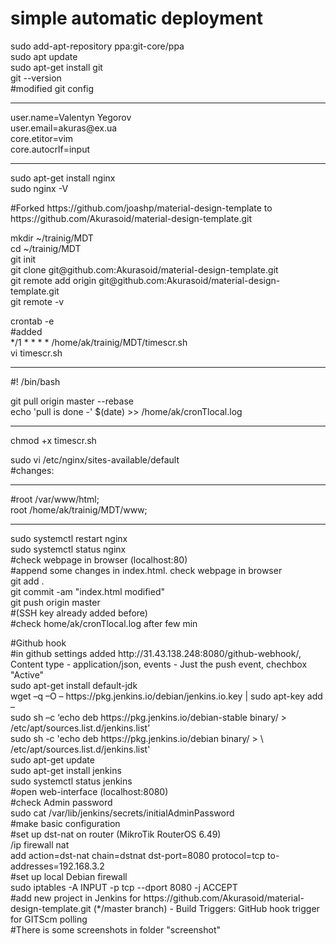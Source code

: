 <h1>simple automatic deployment</h1>
<p>sudo add-apt-repository ppa:git-core/ppa<br>
sudo apt update<br>
sudo apt-get install git<br>
git --version <br>
#modified git config<hr>
user.name=Valentyn Yegorov<br>
user.email=akuras@ex.ua<br>
core.etitor=vim<br>
core.autocrlf=input<hr>
sudo apt-get install nginx<br>
sudo nginx -V</p>
<p>#Forked https://github.com/joashp/material-design-template to https://github.com/Akurasoid/material-design-template.git</p>
<p>mkdir ~/trainig/MDT<br>
cd ~/trainig/MDT<br>
git init<br>
git clone git@github.com:Akurasoid/material-design-template.git<br>
git remote add origin git@github.com:Akurasoid/material-design-template.git<br>
git remote -v</p>
<p>crontab -e<br>
#added <br>
*/1 * * * * /home/ak/trainig/MDT/timescr.sh<br>
vi timescr.sh<br>
<hr>
#! /bin/bash<br>

git pull origin master --rebase<br>
echo 'pull is done -' $(date) >> /home/ak/cronTlocal.log<br>
<hr>
chmod +x timescr.sh<br>

sudo vi /etc/nginx/sites-available/default<br>
#changes:<br>
<hr>
#root /var/www/html;<br>
  root /home/ak/trainig/MDT/www;<br>
<hr>
sudo systemctl restart nginx<br>
sudo systemctl status nginx<br>
#check webpage in browser (localhost:80)<br>
#append some changes in index.html. check webpage in browser<br>
git add .<br>
git commit -am "index.html modified"<br>
git push origin master<br>
#(SSH key already added before)<br>
#check home/ak/cronTlocal.log after few min<br>
</p>
<p>#Github hook<br>
#in github settings added http://31.43.138.248:8080/github-webhook/, Content type - application/json, events - Just the push event, chechbox "Active"<br>
sudo apt-get install default-jdk<br>
wget –q –O – https://pkg.jenkins.io/debian/jenkins.io.key | sudo apt-key add –<br>
sudo sh –c ‘echo deb https://pkg.jenkins.io/debian-stable binary/ > /etc/apt/sources.list.d/jenkins.list’<br>
sudo sh -c 'echo deb https://pkg.jenkins.io/debian binary/ > \<br>
     /etc/apt/sources.list.d/jenkins.list'<br>
sudo apt-get update <br>
sudo apt-get install jenkins<br>
sudo systemctl status jenkins<br>
#open web-interface (localhost:8080)<br>
#check Admin password<br>
sudo cat /var/lib/jenkins/secrets/initialAdminPassword<br>
#make basic configuration<br>
#set up dst-nat on router (MikroTik RouterOS 6.49)<br>
/ip firewall nat<br>
add action=dst-nat chain=dstnat dst-port=8080 protocol=tcp to-addresses=192.168.3.2<br>
#set up local Debian firewall<br>
sudo iptables -A INPUT -p tcp --dport 8080 -j ACCEPT<br>
#add new project in Jenkins for https://github.com/Akurasoid/material-design-template.git (*/master branch) - Build Triggers: GitHub hook trigger for GITScm polling<br>
#There is some screenshots in folder "screenshot"
</p>

